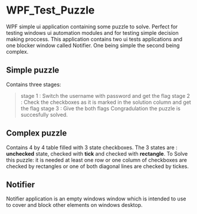 # WPF_Test_Puzzle
WPF simple ui application containing some puzzle to solve. Perfect for testing windows ui automation modules and for testing simple decision making proccess. This application contains two ui tests applications and one blocker window called Notifier. One being simple the second being complex.

## Simple puzzle
Contains three stages:
> stage 1 : Switch the username with password and get the flag
> stage 2 : Check the checkboxes as it is marked in the solution column and get the flag
> stage 3 : Give the both flags
Congradulation the puzzle is succesfully solved.

## Complex puzzle
Contains 4 by 4 table filled with 3 state checkboxes. The 3 states are : **unchecked** state, checked with **tick** and checked with **rectangle**.
To Solve this puzzle: it is needed at least one row or one column of checkboxes are checked by rectangles or one of both diagonal lines are checked by tickes.

## Notifier
Notifier application is an empty windows window which is intended to use to cover and block other elements on windows desktop.
